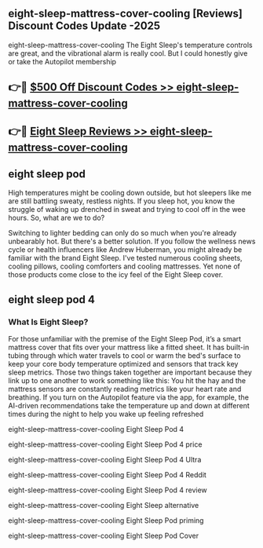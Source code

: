 ## eight-sleep-mattress-cover-cooling [Reviews​] Discount Codes Update -2025

eight-sleep-mattress-cover-cooling The Eight Sleep's temperature controls are great, and the vibrational alarm is really cool. But I could honestly give or take the Autopilot membership

## 👉🔴 [$500 Off Discount Codes >> eight-sleep-mattress-cover-cooling](http://download.freeplayer.one?title=eight-sleep-mattress-cover-cooling&ref=18-ES)

## 👉🔴 [Eight Sleep Reviews >> eight-sleep-mattress-cover-cooling](http://download.freeplayer.one?title=eight-sleep-mattress-cover-cooling&ref=18-ES)

## eight sleep pod

High temperatures might be cooling down outside, but hot sleepers like me are still battling sweaty, restless nights. If you sleep hot, you know the struggle of waking up drenched in sweat and trying to cool off in the wee hours. So, what are we to do?

Switching to lighter bedding can only do so much when you're already unbearably hot. But there's a better solution. If you follow the wellness news cycle or health influencers like Andrew Huberman, you might already be familiar with the brand Eight Sleep. I've tested numerous cooling sheets, cooling pillows, cooling comforters and cooling mattresses. Yet none of those products come close to the icy feel of the Eight Sleep cover.

## eight sleep pod 4

### What Is Eight Sleep?

For those unfamiliar with the premise of the Eight Sleep Pod, it’s a smart mattress cover that fits over your mattress like a fitted sheet. It has built-in tubing through which water travels to cool or warm the bed's surface to keep your core body temperature optimized and sensors that track key sleep metrics. Those two things taken together are important because they link up to one another to work something like this: You hit the hay and the mattress sensors are constantly reading metrics like your heart rate and breathing. If you turn on the Autopilot feature via the app, for example, the AI-driven recommendations take the temperature up and down at different times during the night to help you wake up feeling refreshed

eight-sleep-mattress-cover-cooling Eight Sleep Pod 4

eight-sleep-mattress-cover-cooling Eight Sleep Pod 4 price

eight-sleep-mattress-cover-cooling Eight Sleep Pod 4 Ultra

eight-sleep-mattress-cover-cooling Eight Sleep Pod 4 Reddit

eight-sleep-mattress-cover-cooling Eight Sleep Pod 4 review

eight-sleep-mattress-cover-cooling Eight Sleep alternative

eight-sleep-mattress-cover-cooling Eight Sleep Pod priming

eight-sleep-mattress-cover-cooling Eight Sleep Pod Cover